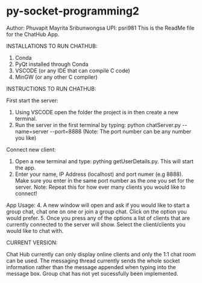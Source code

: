 # py-socket-programming2
Author: Phuvapit Mayrita Sribunwongsa
UPI:    psri981
This is the ReadMe file for the ChatHub App.

INSTALLATIONS TO RUN CHATHUB:

1. Conda
2. PyQt installed through Conda
3. VSCODE (or any IDE that can compile C code)
4. MinGW (or any other C compiler)

INSTRUCTIONS TO RUN CHATHUB:

First start the server:
1. Using VSCODE open the folder the project is in then create a new terminal. 
2. Run the server in the first terminal by typing: python chatServer.py --name=server --port=8888 (Note: The port number can be any number you like)

Connect new client:
1. Open a new terminal and type: pything getUserDetails.py. This will start the app.
2. Enter your name, IP Address (localhost) and port numer (e.g 8888). Make sure you enter in the same port number as the one you set for the server.
Note: Repeat this for how ever many clients you would like to connect!

App Usage: 
4. A new window will open and ask if you would like to start a group chat, chat one on one or join a group chat. Click on the option you would prefer.
5. Once you press any of the options a list of clients that are currently connected to the server will show. Select the client/clients you would like to chat with.

CURRENT VERSION:

Chat Hub currently can only display online clients and only the 1:1 chat room can be used. The messaging thread currently sends the whole socket information rather than the message appended when typing into the message box. Group chat has not yet sucessfully been implemented.




